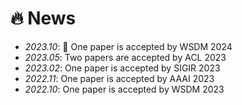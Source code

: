 # 🔥 News
- *2023.10*: 🎉 One paper is accepted by WSDM 2024
- *2023.05*: Two papers are accepted by ACL 2023
- *2023.02*: One paper is accepted by SIGIR 2023
- *2022.11*: One paper is accepted by AAAI 2023
- *2022.10*: One paper is accepted by WSDM 2023
